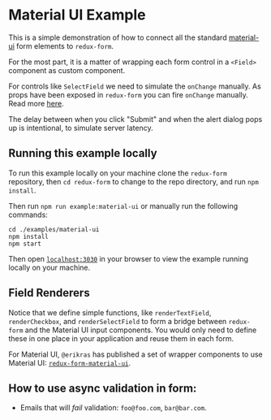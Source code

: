 # Material UI Example

This is a simple demonstration of how to connect all the standard
[material-ui](https://github.com/callemall/material-ui) form elements to
`redux-form`.

For the most part, it is a matter of wrapping each form control in a `<Field>`
component as custom component.

For controls like `SelectField` we need to simulate the `onChange` manually. As
props have been exposed in `redux-form` you can fire `onChange` manually. Read
more [here](https://redux-form.com/8.1.0/docs/api/Field.md/#usage).

The delay between when you click "Submit" and when the alert dialog pops up is
intentional, to simulate server latency.

## Running this example locally

To run this example locally on your machine clone the `redux-form` repository,
then `cd redux-form` to change to the repo directory, and run `npm install`.

Then run `npm run example:material-ui` or manually run the following commands:

```
cd ./examples/material-ui
npm install
npm start
```

Then open [`localhost:3030`](http://localhost:3030) in your browser to view the
example running locally on your machine.

## Field Renderers

Notice that we define simple functions, like `renderTextField`,
`renderCheckbox`, and `renderSelectField` to form a bridge between `redux-form`
and the Material UI input components. You would only need to define these in one
place in your application and reuse them in each form.

For Material UI, `@erikras` has published a set of wrapper components to use
Material UI:
[`redux-form-material-ui`](https://github.com/erikras/redux-form-material-ui).

## How to use async validation in form:

- Emails that will _fail_ validation: `foo@foo.com`, `bar@bar.com`.
